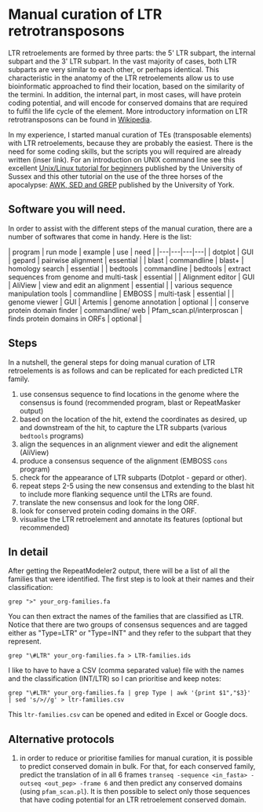 # Manual curation of LTR retrotransposons

LTR retroelements are formed by three parts: the 5' LTR subpart, the internal subpart and the 3' LTR subpart. In the vast majority of cases, both LTR subparts are very similar to each other, or perhaps identical. This characteristic in the anatomy of the LTR retroelements allow us to use bioinformatic approached to find their location, based on the similarity of the termini. In addition, the internal part, in most cases, will have protein coding potential, and will encode for conserved domains that are required to fulfil the life cycle of the element. More introductory information on LTR retrotransposons can be found in [Wikipedia](https://en.wikipedia.org/wiki/LTR_retrotransposon).

In my experience, I started manual curation of TEs (transposable elements) with LTR retroelements, because they are probably the easiest. There is the need for some coding skills, but the scripts you will required are already written (inser link). For an introduction on UNIX command line see this excellent [Unix/Linux tutorial for beginners](http://www.ee.surrey.ac.uk/Teaching/Unix/index.html) published by the University of Sussex and this other tutorial on the use of the three horses of the apocalypse: [AWK, SED and GREP](https://www-users.york.ac.uk/~mijp1/teaching/2nd_year_Comp_Lab/guides/grep_awk_sed.pdf) published by the University of York. 


## Software you will need.

In order to assist with the different steps of the manual curation, there are a number of softwares that come in handy. Here is the list:

| program  | run mode  |  example |  use | need |
|---|---|---|---|
|  dotplot  | GUI  | gepard   |  pairwise alignment | essential |
| blast  | commandline  | blast+  | homology search  | essential |
| bedtools | commandline | bedtools | extract sequences from genome and multi-task | essential |
| Alignment editor | GUI  | AliView  | view and edit an alignment  |  essential |
| various sequence manipulation tools | commandline | EMBOSS | multi-task | essential |
| genome viewer | GUI | Artemis | genome annotation | optional | 
| conserve protein domain finder | commandline/ web | Pfam_scan.pl/interproscan | finds protein domains in ORFs | optional |


## Steps

In a nutshell, the general steps for doing manual curation of LTR retroelements is as follows and can be replicated for each predicted LTR family. 

1. use consensus sequence to find locations in the genome where the consensus is found (recommended program, blast or RepeatMasker output)
2. based on the location of the hit, extend the coordinates as desired, up and downstream of the hit, to capture the LTR subparts (various `bedtools` programs)
3. align the sequences in an alignment viewer and edit the alignement (AliView)
4. produce a consensus sequence of the alignment (EMBOSS `cons` program)
5. check for the appearance of LTR subparts (Dotplot - gepard or other). 
6. repeat steps 2-5 using the new consensus and extending to the blast hit to include more flanking sequence until the LTRs are found. 
7. translate the new consensus and look for the long ORF. 
8. look for conserved protein coding domains in the ORF.
9. visualise the LTR retroelement and annotate its features (optional but recommended)


## In detail 

After getting the RepeatModeler2 output, there will be a list of all the families that were identified. The first step is to look at their names and their classification:

`grep ">" your_org-families.fa`

You can then extract the names of the families that are classified as LTR. Notice that there are two groups of consensus sequences and are tagged either as "Type=LTR" or "Type=INT" and they refer to the subpart that they represent. 

`grep "\#LTR" your_org-families.fa > LTR-families.ids`

I like to have to have a CSV (comma separated value) file with the names and the classification (INT/LTR) so I can prioritise and keep notes:

`grep "\#LTR" your_org-families.fa | grep Type | awk '{print $1","$3}' | sed 's/>//g' > ltr-families.csv`

This `ltr-families.csv` can be opened and edited in Excel or Google docs. 



## Alternative protocols

1. in order to reduce or prioritise families for manual curation, it is possible to predict conserved domain in bulk. For that, for each conserved family, predict the translation of in all 6 frames `transeq -sequence <in_fasta> -outseq <out_pep> -frame 6` and then predict any conserved domains (using `pfam_scan.pl`). It is then possible to select only those sequences that have coding potential for an LTR retroelement conserved domain. 


